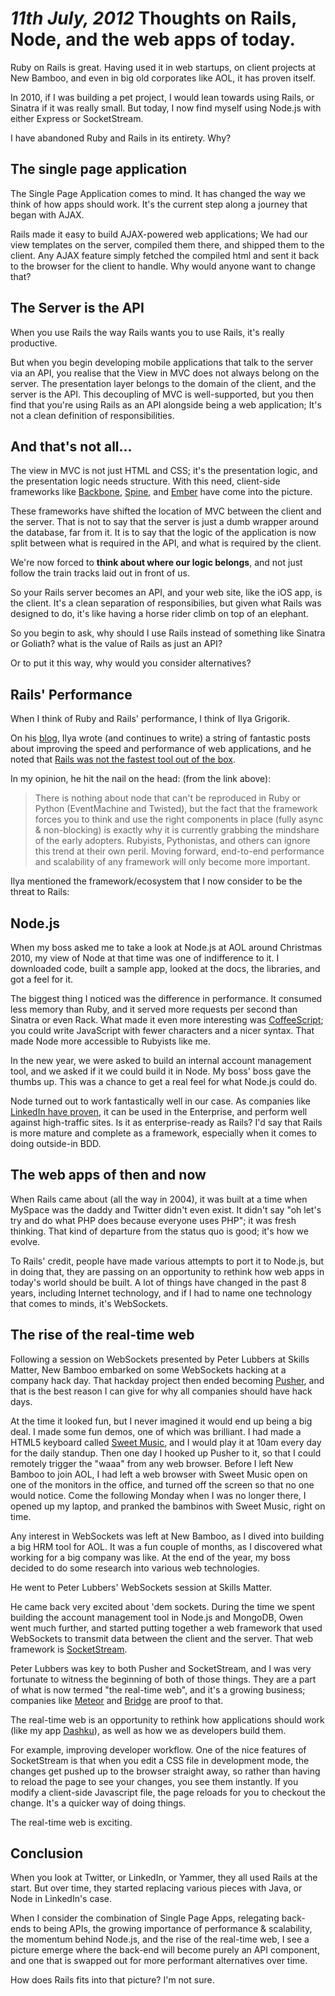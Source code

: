 *11th July, 2012*
Thoughts on Rails, Node, and the web apps of today. 
===

Ruby on Rails is great. Having used it in web startups, on client projects at New Bamboo, and even in big old corporates like AOL, it has proven itself.

In 2010, if I was building a pet project, I would lean towards using Rails, or Sinatra if it was really small. But today, I now find myself using Node.js with either Express or SocketStream. 

I have abandoned Ruby and Rails in its entirety. Why?

The single page application
---

The Single Page Application comes to mind. It has changed the way we think of how apps should work. It's the current step along a journey that began with AJAX. 

Rails made it easy to build AJAX-powered web applications; We had our view templates on the server, compiled them there, and shipped them to the client. Any AJAX feature simply fetched the compiled html and sent it back to the browser for the client to handle. Why would anyone want to change that?

The Server is the API
---

When you use Rails the way Rails wants you to use Rails, it's really productive. 

But when you begin developing mobile applications that talk to the server via an API, you realise that the View in MVC does not always belong on the server. The presentation layer belongs to the domain of the client, and the server is the API. This decoupling of MVC is well-supported, but you then find that you're using Rails as an API alongside being a web application; It's not a clean definition of responsibilities.

And that's not all...
---

The view in MVC is not just HTML and CSS; it's the presentation logic, and the presentation logic needs structure. With this need, client-side frameworks like [Backbone](http://backbonejs.org/), [Spine](http://spinejs.com/), and [Ember](http://emberjs.com/) have come into the picture.

These frameworks have shifted the location of MVC between the client and the server. That is not to say that the server is just a dumb wrapper around the database, far from it. It is to say that the logic of the application is now split between what is required in the API, and what is required by the client.

We're now forced to __think about where our logic belongs__, and not just follow the train tracks laid out in front of us.

So your Rails server becomes an API, and your web site, like the iOS app, is the client. It's a clean separation of responsibilies, but given what Rails was designed to do, it's like having a horse rider climb on top of an elephant.

So you begin to ask, why should I use Rails instead of something like Sinatra or Goliath? what is the value of Rails as just an API?

Or to put it this way, why would you consider alternatives? 

Rails' Performance
---

When I think of Ruby and Rails' performance, I think of Ilya Grigorik.

On his [blog](http://igvita.com), Ilya wrote (and continues to write) a string of fantastic posts about improving the speed and performance of web applications, and he noted that [Rails was not the fastest tool out of the box](http://www.igvita.com/2010/06/07/rails-performance-needs-an-overhaul/).

In my opinion, he hit the nail on the head: (from the link above):

<blockquote>There is nothing about node that can't be reproduced in Ruby or Python (EventMachine and Twisted), but the fact that the framework forces you to think and use the right components in place (fully async & non-blocking) is exactly why it is currently grabbing the mindshare of the early adopters. Rubyists, Pythonistas, and others can ignore this trend at their own peril. Moving forward, end-to-end performance and scalability of any framework will only become more important.</blockquote>

Ilya mentioned the framework/ecosystem that I now consider to be the threat to Rails:

Node.js
---

When my boss asked me to take a look at Node.js at AOL around Christmas 2010, my view of Node at that time was one of indifference to it. I downloaded code, built a sample app, looked at the docs, the libraries, and got a feel for it. 

The biggest thing I noticed was the difference in performance. It consumed less memory than Ruby, and it served more requests per second than Sinatra or even Rack. What made it even more interesting was [CoffeeScript](http://coffeescript.org); you could write JavaScript with fewer characters and a nicer syntax. That made Node more accessible to Rubyists like me.

In the new year, we were asked to build an internal account management tool, and we asked if it we could build it in Node. My boss' boss gave the thumbs up. This was a chance to get a real feel for what Node.js could do.

Node turned out to work fantastically well in our case. As companies like [LinkedIn have proven](http://news.ycombinator.com/item?id=2891025), it can be used in the Enterprise, and perform well against high-traffic sites. Is it as enterprise-ready as Rails? I'd say that Rails is more mature and complete as a framework, especially when it comes to doing outside-in BDD.

The web apps of then and now
---

When Rails came about (all the way in 2004), it was built at a time when MySpace was the daddy and Twitter didn't even exist. It didn't say "oh let's try and do what PHP does because everyone uses PHP"; it was fresh thinking. That kind of departure from the status quo is good; it's how we evolve.

To Rails' credit, people have made various attempts to port it to Node.js, but in doing that, they are passing on an opportunity to rethink how web apps in today's world should be built. A lot of things have changed in the past 8 years, including Internet technology, and if I had to name one technology that comes to minds, it's WebSockets.

The rise of the real-time web
---

Following a session on WebSockets presented by Peter Lubbers at Skills Matter, New Bamboo embarked on some WebSockets hacking at a company hack day. That hackday project then ended becoming [Pusher](http://pusher.com), and that is the best reason I can give for why all companies should have hack days.

At the time it looked fun, but I never imagined it would end up being a big deal. I made some fun demos, one of which was brilliant. I had made a HTML5 keyboard called [Sweet Music](http://sweetmusicapp.com), and I would play it at 10am every day for the daily standup. Then one day I hooked up Pusher to it, so that I could remotely trigger the "waaa" from any web browser. Before I left New Bamboo to join AOL, I had left a web browser with Sweet Music open on one of the monitors in the office, and turned off the screen so that no one would notice. Come the following Monday when I was no longer there, I opened up my laptop, and pranked the bambinos with Sweet Music, right on time.

Any interest in WebSockets was left at New Bamboo, as I dived into building a big HRM tool for AOL. It was a fun couple of months, as I discovered what working for a big company was like. At the end of the year, my boss decided to do some research into various web technologies.

He went to Peter Lubbers' WebSockets session at Skills Matter.

He came back very excited about 'dem sockets. During the time we spent building the account management tool in Node.js and MongoDB, Owen went much further, and started putting together a web framework that used WebSockets to transmit data between the client and the server. That web framework is [SocketStream](http://socketstream.com).

Peter Lubbers was key to both Pusher and SocketStream, and I was very fortunate to witness the beginning of both of those things. They are a part of what is now termed "the real-time web", and it's a growing business; companies like [Meteor](http://meteor.com/) and [Bridge](https://getbridge.com/) are proof to that.

The real-time web is an opportunity to rethink how applications should work (like my app [Dashku](https://dashku.com)), as well as how we as developers build them.

For example, improving developer workflow. One of the nice features of SocketStream is that when you edit a CSS file in development mode, the changes get pushed up to the browser straight away, so rather than having to reload the page to see your changes, you see them instantly. If you modify a client-side Javascript file, the page reloads for you to checkout the change. It's a quicker way of doing things.

The real-time web is exciting.

Conclusion
---

When you look at Twitter, or LinkedIn, or Yammer, they all used Rails at the start. But over time, they started replacing various pieces with Java, or Node in LinkedIn's case.

When I consider the combination of Single Page Apps, relegating back-ends to being APIs, the growing importance of performance & scalability, the momentum behind Node.js, and the rise of the real-time web, I see a picture emerge where the back-end will become purely an API component, and one that is swapped out for more performant alternatives over time. 

How does Rails fits into that picture? I'm not sure.

